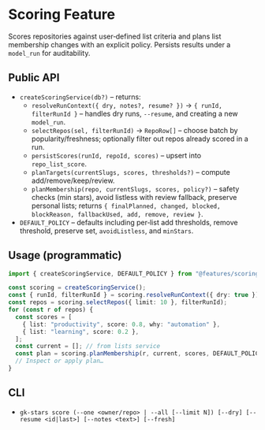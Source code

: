 # Scoring Feature

Scores repositories against user‑defined list criteria and plans list membership changes with an explicit policy. Persists results under a `model_run` for auditability.

## Public API

- `createScoringService(db?)` – returns:
  - `resolveRunContext({ dry, notes?, resume? })` → `{ runId, filterRunId }` – handles dry runs, `--resume`, and creating a new `model_run`.
  - `selectRepos(sel, filterRunId)` → `RepoRow[]` – choose batch by popularity/freshness; optionally filter out repos already scored in a run.
  - `persistScores(runId, repoId, scores)` – upsert into `repo_list_score`.
  - `planTargets(currentSlugs, scores, thresholds?)` – compute add/remove/keep/review.
  - `planMembership(repo, currentSlugs, scores, policy?)` – safety checks (min stars), avoid listless with review fallback, preserve personal lists; returns `{ finalPlanned, changed, blocked, blockReason, fallbackUsed, add, remove, review }`.
- `DEFAULT_POLICY` – defaults including per‑list add thresholds, remove threshold, preserve set, `avoidListless`, and `minStars`.

## Usage (programmatic)

```ts
import { createScoringService, DEFAULT_POLICY } from "@features/scoring";

const scoring = createScoringService();
const { runId, filterRunId } = scoring.resolveRunContext({ dry: true });
const repos = scoring.selectRepos({ limit: 10 }, filterRunId);
for (const r of repos) {
  const scores = [
    { list: "productivity", score: 0.8, why: "automation" },
    { list: "learning", score: 0.2 },
  ];
  const current = []; // from lists service
  const plan = scoring.planMembership(r, current, scores, DEFAULT_POLICY);
  // Inspect or apply plan…
}
```

## CLI

- `gk-stars score (--one <owner/repo> | --all [--limit N]) [--dry] [--resume <id|last>] [--notes <text>] [--fresh]`

